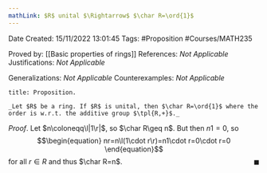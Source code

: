 ```yaml
---
mathLink: $R$ unital $\Rightarrow$ $\char R=\ord{1}$
---
```


<div class="topSpace"></div>

Date Created: 15/11/2022 13:01:45
Tags: #Proposition #Courses/MATH235

Proved by: [[Basic properties of rings]]
References: _Not Applicable_
Justifications: _Not Applicable_

Generalizations: _Not Applicable_
Counterexamples: _Not Applicable_

``` ad-Proposition
title: Proposition.

_Let $R$ be a ring. If $R$ is unital, then $\char R=\ord{1}$ where the order is w.r.t. the additive group $\tpl{R,+}$._

```

_Proof_. Let $n\coloneqq\l|1\r|$, so $\char R\geq n$. But then $n1=0$, so
$$\begin{equation}
    nr=n\l(1\cdot r\r)=n1\cdot r=0\cdot r=0
\end{equation}$$
for all $r\in R$ and thus $\char R=n$.<span style="float:right;">$\blacksquare$</span>
